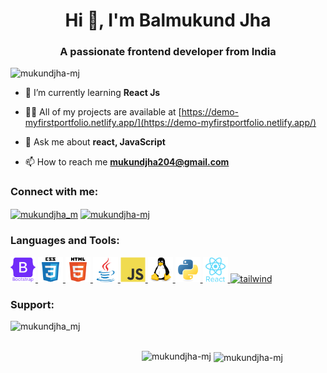 <h1 align="center">Hi 👋, I'm Balmukund Jha</h1>
<h3 align="center">A passionate frontend developer from India</h3>

<p align="left"> <img src="https://komarev.com/ghpvc/?username=mukundjha-mj&label=Profile%20views&color=0e75b6&style=flat" alt="mukundjha-mj" /> </p>

- 🌱 I’m currently learning **React Js**

- 👨‍💻 All of my projects are available at [https://demo-myfirstportfolio.netlify.app/](https://demo-myfirstportfolio.netlify.app/)

- 💬 Ask me about **react, JavaScript**

- 📫 How to reach me **mukundjha204@gmail.com**

<h3 align="left">Connect with me:</h3>
<p align="left">
<a href="https://twitter.com/mukundjha_m" target="blank"><img align="center" src="https://raw.githubusercontent.com/rahuldkjain/github-profile-readme-generator/master/src/images/icons/Social/twitter.svg" alt="mukundjha_m" height="30" width="40" /></a>
<a href="https://linkedin.com/in/mukundjha-mj" target="blank"><img align="center" src="https://raw.githubusercontent.com/rahuldkjain/github-profile-readme-generator/master/src/images/icons/Social/linked-in-alt.svg" alt="mukundjha-mj" height="30" width="40" /></a>
</p>

<h3 align="left">Languages and Tools:</h3>
<p align="left"> <a href="https://getbootstrap.com" target="_blank" rel="noreferrer"> <img src="https://raw.githubusercontent.com/devicons/devicon/master/icons/bootstrap/bootstrap-plain-wordmark.svg" alt="bootstrap" width="40" height="40"/> </a> <a href="https://www.w3schools.com/css/" target="_blank" rel="noreferrer"> <img src="https://raw.githubusercontent.com/devicons/devicon/master/icons/css3/css3-original-wordmark.svg" alt="css3" width="40" height="40"/> </a> <a href="https://www.w3.org/html/" target="_blank" rel="noreferrer"> <img src="https://raw.githubusercontent.com/devicons/devicon/master/icons/html5/html5-original-wordmark.svg" alt="html5" width="40" height="40"/> </a> <a href="https://www.java.com" target="_blank" rel="noreferrer"> <img src="https://raw.githubusercontent.com/devicons/devicon/master/icons/java/java-original.svg" alt="java" width="40" height="40"/> </a> <a href="https://developer.mozilla.org/en-US/docs/Web/JavaScript" target="_blank" rel="noreferrer"> <img src="https://raw.githubusercontent.com/devicons/devicon/master/icons/javascript/javascript-original.svg" alt="javascript" width="40" height="40"/> </a> <a href="https://www.linux.org/" target="_blank" rel="noreferrer"> <img src="https://raw.githubusercontent.com/devicons/devicon/master/icons/linux/linux-original.svg" alt="linux" width="40" height="40"/> </a> <a href="https://www.python.org" target="_blank" rel="noreferrer"> <img src="https://raw.githubusercontent.com/devicons/devicon/master/icons/python/python-original.svg" alt="python" width="40" height="40"/> </a> <a href="https://reactjs.org/" target="_blank" rel="noreferrer"> <img src="https://raw.githubusercontent.com/devicons/devicon/master/icons/react/react-original-wordmark.svg" alt="react" width="40" height="40"/> </a> <a href="https://tailwindcss.com/" target="_blank" rel="noreferrer"> <img src="https://www.vectorlogo.zone/logos/tailwindcss/tailwindcss-icon.svg" alt="tailwind" width="40" height="40"/> </a> </p>

<h3 align="left">Support:</h3>
<p><a href="https://www.buymeacoffee.com/mukundjha_mj"> <img align="left" src="https://cdn.buymeacoffee.com/buttons/v2/default-yellow.png" height="50" width="210" alt="mukundjha_mj" /></a></p><br><br>

<p><img align="left" src="https://github-readme-stats.vercel.app/api/top-langs?username=mukundjha-mj&show_icons=true&locale=en&layout=compact" alt="mukundjha-mj" /></p>

<p>&nbsp;<img align="center" src="https://github-readme-stats.vercel.app/api?username=mukundjha-mj&show_icons=true&locale=en" alt="mukundjha-mj" /></p>
